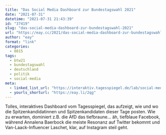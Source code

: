 ```yaml
---
title: "Das Social Media Dashboard zur Bundestagswahl 2021"
date: "2021-07-31"
datetime: "2021-07-31 21:43:39"
id: "37419"
slug: "das-social-media-dashboard-zur-bundestagswahl-2021"
url: "https://eay.cc/2021/das-social-media-dashboard-zur-bundestagswahl-2021/"
author: "eay"
format: "link"
categories:
  - 0815
tags:
  - btw21
  - bundestagswahl
  - deutschland
  - politik
  - social-media
meta:
  - linked_list_url: "https://interaktiv.tagesspiegel.de/lab/social-media-dashboard-bundestagswahl-2021/"
  - yourls_shorturl: "https://eay.li/2qg"
---
```


Tolles, interaktives Dashboard vom Tagesspiegel, das aufzeigt, wie und wo die Spitzen­kandida­tinnen und Spitzen­kandidaten dieser Tage posten. Wie zu erwarten, dominiert z.B. die AfD das tiefbraune... äh, tiefblaue Facebook, während Annalena Baerbock die meiste Resonanz auf Twitter bekommt und Van-Laack-Influencer Laschet, klar, auf Instagram steil geht.

